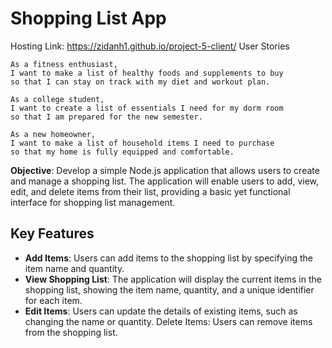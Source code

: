 # Shopping List App

Hosting Link: https://zidanh1.github.io/project-5-client/
User Stories



```
As a fitness enthusiast,
I want to make a list of healthy foods and supplements to buy
so that I can stay on track with my diet and workout plan.
 
As a college student,
I want to create a list of essentials I need for my dorm room
so that I am prepared for the new semester.
 
As a new homeowner,
I want to make a list of household items I need to purchase
so that my home is fully equipped and comfortable.
```

**Objective**: Develop a simple Node.js application that allows users to create and manage a shopping list. The application will enable users to add, view, edit, and delete items from their list, providing a basic yet functional interface for shopping list management.



## Key Features



- **Add Items**: Users can add items to the shopping list by specifying the item name and quantity.
- **View Shopping List**: The application will display the current items in the shopping list, showing the item name, quantity, and a unique identifier for each item.
- **Edit Items**: Users can update the details of existing items, such as changing the name or quantity. Delete Items: Users can remove items from the shopping list.
